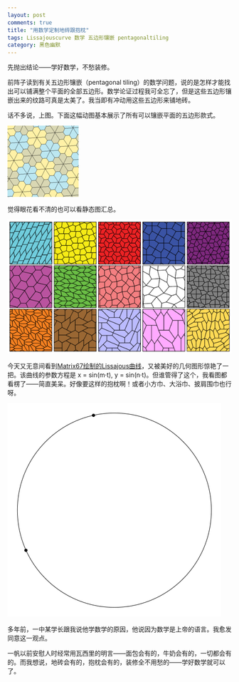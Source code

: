 ```yaml
---
layout: post
comments: true
title: "用数学定制地砖跟抱枕"
tags: Lissajouscurve 数学 五边形镶嵌 pentagonaltiling
category: 黑色幽默
---
```


先抛出结论——学好数学，不愁装修。

前阵子读到有关五边形镶嵌（pentagonal tiling）的数学问题，说的是怎样才能找出可以铺满整个平面的全部五边形。数学论证过程我可全忘了，但是这些五边形镶嵌出来的纹路可真是太美了。我当即有冲动用这些五边形来铺地砖。

话不多说，上图。下面这幅动图基本展示了所有可以镶嵌平面的五边形款式。

![五边形镶嵌动态](/images/math/Pentagonaltiling.gif)

觉得眼花看不清的也可以看静态图汇总。

![五边形镶嵌静态](/images/math/Pentagonaltiling15.png)


今天又无意间看到[Matrix67绘制的Lissajous曲线](https://www.matrix67.com/blog/archives/6947)，又被美好的几何图形惊艳了一把。该曲线的参数方程是 x = sin(m·t), y = sin(n·t)。但谁管得了这个，我看图都看楞了——简直美呆。好像要这样的抱枕啊！或者小方巾、大浴巾、披肩围巾也行呀。

![Lissajous Curve](/images/math/curvepillow.gif)

多年前，一中某学长跟我说他学数学的原因，他说因为数学是上帝的语言。我愈发同意这一观点。

一帆以前安慰人时经常用瓦西里的明言——面包会有的，牛奶会有的，一切都会有的。而我想说，地砖会有的，抱枕会有的，装修全不用愁的——学好数学就可以了。
